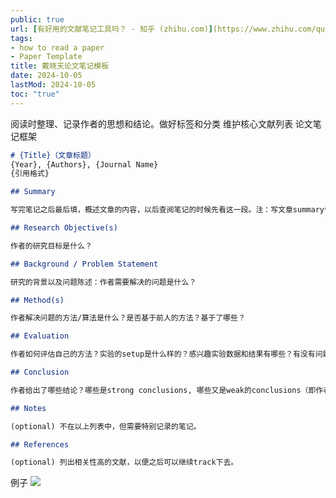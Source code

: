 ```yaml
---
public: true
url: [有好用的文献笔记工具吗？ - 知乎 (zhihu.com)](https://www.zhihu.com/question/21151769/answer/142802496)
tags:
- how to read a paper
- Paper Template
title: 戴晓天论文笔记模板
date: 2024-10-05
lastMod: 2024-10-05
toc: "true"
---
```


阅读时整理、记录作者的思想和结论。做好标签和分类
维护核心文献列表
论文笔记框架
```markdown
# {Title}（文章标题）
{Year}, {Authors}, {Journal Name}
{引用格式}

## Summary

写完笔记之后最后填，概述文章的内容，以后查阅笔记的时候先看这一段。注：写文章summary切记需要通过自己的思考，用自己的语言描述。忌讳直接Ctrl + c原文。

## Research Objective(s)

作者的研究目标是什么？

## Background / Problem Statement

研究的背景以及问题陈述：作者需要解决的问题是什么？

## Method(s)

作者解决问题的方法/算法是什么？是否基于前人的方法？基于了哪些？

## Evaluation

作者如何评估自己的方法？实验的setup是什么样的？感兴趣实验数据和结果有哪些？有没有问题或者可以借鉴的地方？

## Conclusion

作者给出了哪些结论？哪些是strong conclusions, 哪些又是weak的conclusions（即作者并没有通过实验提供evidence，只在discussion中提到；或实验的数据并没有给出充分的evidence）?

## Notes

(optional) 不在以上列表中，但需要特别记录的笔记。

## References

(optional) 列出相关性高的文献，以便之后可以继续track下去。
```
例子
![](https://media.xiang578.com/daixiaotian-paper-note-example-20221014213827.png)